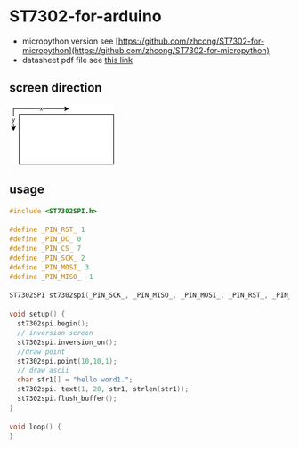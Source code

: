 # ST7302-for-arduino
- micropython version see [https://github.com/zhcong/ST7302-for-micropython](https://github.com/zhcong/ST7302-for-micropython)   
- datasheet pdf file see [this link](doc/ST7302_V0.0.pdf)
## screen direction
![direction](doc/screen-arrow.png)

## usage
``` c++
#include <ST7302SPI.h>

#define _PIN_RST_ 1
#define _PIN_DC_ 0
#define _PIN_CS_ 7
#define _PIN_SCK_ 2
#define _PIN_MOSI_ 3
#define _PIN_MISO_ -1

ST7302SPI st7302spi(_PIN_SCK_, _PIN_MISO_, _PIN_MOSI_, _PIN_RST_, _PIN_DC_, _PIN_CS_, 250, 122);

void setup() {
  st7302spi.begin();
  // inversion screen
  st7302spi.inversion_on();
  //draw point
  st7302spi.point(10,10,1);
  // draw ascii
  char str1[] = "hello word1.";
  st7302spi. text(1, 20, str1, strlen(str1));
  st7302spi.flush_buffer();
}

void loop() {
}
```